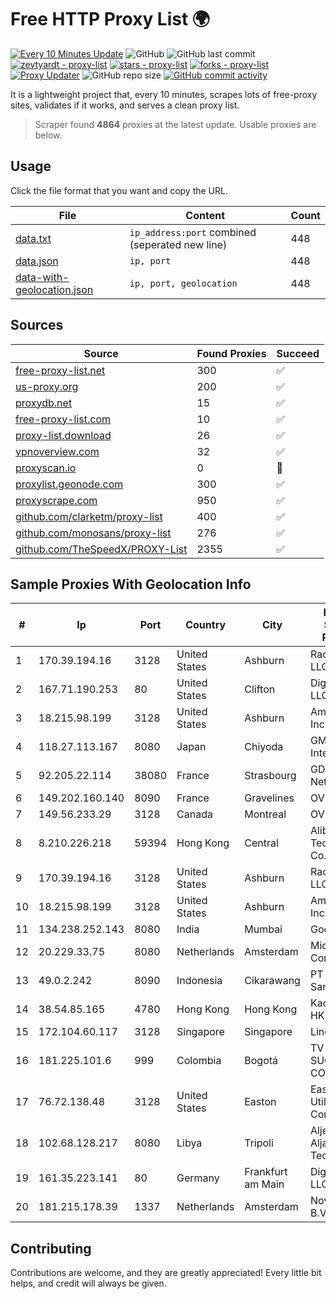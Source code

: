 
# Free HTTP Proxy List 🌍

[![Every 10 Minutes Update](https://github.com/mertguvencli/http-proxy-list/actions/workflows/main.yml/badge.svg?branch=main)](https://github.com/mertguvencli/http-proxy-list/actions/workflows/main.yml)
![GitHub](https://img.shields.io/github/license/mertguvencli/http-proxy-list)
![GitHub last commit](https://img.shields.io/github/last-commit/mertguvencli/http-proxy-list)
[![zevtyardt - proxy-list](https://img.shields.io/static/v1?label=zevtyardt&message=proxy-list&color=blue&logo=github)](https://github.com/zevtyardt/proxy-list "Go to GitHub repo")
[![stars - proxy-list](https://img.shields.io/github/stars/zevtyardt/proxy-list?style=social)](https://github.com/zevtyardt/proxy-list)
[![forks - proxy-list](https://img.shields.io/github/forks/zevtyardt/proxy-list?style=social)](https://github.com/zevtyardt/proxy-list)
[![Proxy Updater](https://github.com/zevtyardt/proxy-list/workflows/Proxy%20Updater/badge.svg)](https://github.com/zevtyardt/proxy-list/actions?query=workflow:"Proxy+Updater")
![GitHub repo size](https://img.shields.io/github/repo-size/zevtyardt/proxy-list)
[![GitHub commit activity](https://img.shields.io/github/commit-activity/m/zevtyardt/proxy-list?logo=commits)](https://github.com/zevtyardt/proxy-list/commits/main)

It is a lightweight project that, every 10 minutes, scrapes lots of free-proxy sites, validates if it works, and serves a clean proxy list.

> Scraper found **4864** proxies at the latest update. Usable proxies are below.

## Usage

Click the file format that you want and copy the URL.

|File|Content|Count|
|----|-------|-----|
|[data.txt](https://raw.githubusercontent.com/mertguvencli/http-proxy-list/main/proxy-list/data.txt)|`ip_address:port` combined (seperated new line)|448|
|[data.json](https://raw.githubusercontent.com/mertguvencli/http-proxy-list/main/proxy-list/data.json)|`ip, port`|448|
|[data-with-geolocation.json](https://raw.githubusercontent.com/mertguvencli/http-proxy-list/main/proxy-list/data-with-geolocation.json)|`ip, port, geolocation`|448|

## Sources

|Source|Found Proxies|Succeed|
|------|-------------|-------|
|[free-proxy-list.net](https://free-proxy-list.net)|300|✅|
|[us-proxy.org](https://www.us-proxy.org)|200|✅|
|[proxydb.net](http://proxydb.net)|15|✅|
|[free-proxy-list.com](https://free-proxy-list.com/?page=&port=&type%5B%5D=http&type%5B%5D=https&up_time=0&search=Search)|10|✅|
|[proxy-list.download](https://www.proxy-list.download/HTTP)|26|✅|
|[vpnoverview.com](https://vpnoverview.com/privacy/anonymous-browsing/free-proxy-servers)|32|✅|
|[proxyscan.io](https://www.proxyscan.io)|0|🚫|
|[proxylist.geonode.com](https://proxylist.geonode.com/api/proxy-list?limit=300&page=1&sort_by=lastChecked&sort_type=desc&protocols=http,https)|300|✅|
|[proxyscrape.com](https://api.proxyscrape.com/v2/?request=displayproxies&protocol=http&timeout=10000&country=all&ssl=all&anonymity=all)|950|✅|
|[github.com/clarketm/proxy-list](https://raw.githubusercontent.com/clarketm/proxy-list/master/proxy-list-raw.txt)|400|✅|
|[github.com/monosans/proxy-list](https://raw.githubusercontent.com/monosans/proxy-list/main/proxies/http.txt)|276|✅|
|[github.com/TheSpeedX/PROXY-List](https://raw.githubusercontent.com/TheSpeedX/PROXY-List/master/http.txt)|2355|✅|


## Sample Proxies With Geolocation Info

|#|Ip|Port|Country|City|Internet Service Provider|
|-|--|----|-------|----|-------------------------|
|1|170.39.194.16|3128|United States|Ashburn|Rackdog, LLC|
|2|167.71.190.253|80|United States|Clifton|DigitalOcean, LLC|
|3|18.215.98.199|3128|United States|Ashburn|Amazon.com, Inc.|
|4|118.27.113.167|8080|Japan|Chiyoda|GMO Internet, Inc.|
|5|92.205.22.114|38080|France|Strasbourg|GD MASS Network|
|6|149.202.160.140|8090|France|Gravelines|OVH SAS|
|7|149.56.233.29|3128|Canada|Montreal|OVH Hosting|
|8|8.210.226.218|59394|Hong Kong|Central|Alibaba (US) Technology Co., Ltd.|
|9|170.39.194.16|3128|United States|Ashburn|Rackdog, LLC|
|10|18.215.98.199|3128|United States|Ashburn|Amazon.com, Inc.|
|11|134.238.252.143|8080|India|Mumbai|Google LLC|
|12|20.229.33.75|8080|Netherlands|Amsterdam|Microsoft Corporation|
|13|49.0.2.242|8090|Indonesia|Cikarawang|PT Usaha Adi Sanggoro|
|14|38.54.85.165|4780|Hong Kong|Hong Kong|Kaopu Cloud HK Limited|
|15|172.104.60.117|3128|Singapore|Singapore|Linode, LLC|
|16|181.225.101.6|999|Colombia|Bogotá|TV AZTECA SUCURSAL COLOMBIA|
|17|76.72.138.48|3128|United States|Easton|Easton Utilities Commission|
|18|102.68.128.217|8080|Libya|Tripoli|Aljeel Aljadeed For Technology|
|19|161.35.223.141|80|Germany|Frankfurt am Main|DigitalOcean, LLC|
|20|181.215.178.39|1337|Netherlands|Amsterdam|NovoServe B.V.|



## Contributing

Contributions are welcome, and they are greatly appreciated! Every
little bit helps, and credit will always be given.

